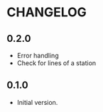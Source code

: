 # CHANGELOG

## 0.2.0

- Error handling
- Check for lines of a station

## 0.1.0

- Initial version.
